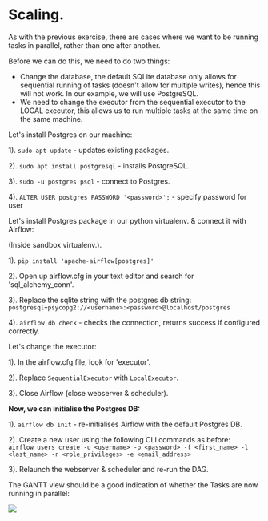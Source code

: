 # Scaling.

As with the previous exercise, there are cases where we want to be running tasks in parallel, rather than one after another.

Before we can do this, we need to do two things:

* Change the database, the default SQLite database only allows for sequential running of tasks (doesn't allow for multiple writes), hence this will not work. In our example, we will use PostgreSQL.
* We need to change the executor from the sequential executor to the LOCAL executor, this allows us to run multiple tasks at the same time on the same machine.

Let's install Postgres on our machine:

1). ```sudo apt update``` - updates existing packages.

2). ```sudo apt install postgresql``` - installs PostgreSQL.

3). ```sudo -u postgres psql``` - connect to Postgres.

4). ```ALTER USER postgres PASSWORD '<password>';``` - specify password for user

Let's install Postgres package in our python virtualenv. & connect it with Airflow:

(Inside sandbox virtualenv.).

1). ```pip install 'apache-airflow[postgres]'```

2). Open up airflow.cfg in your text editor and search for 'sql_alchemy_conn'.

3). Replace the sqlite string with the postgres db string: ```postgresql+psycopg2://<username>:<password>@localhost/postgres```

4). ```airflow db check``` - checks the connection, returns success if configured correctly.

Let's change the executor:

1). In the airflow.cfg file, look for 'executor'.

2). Replace ```SequentialExecutor``` with ```LocalExecutor```.

3). Close Airflow (close webserver & scheduler).

**Now, we can initialise the Postgres DB:**

1). ```airflow db init``` - re-initialises Airflow with the default Postgres DB.

2). Create a new user using the following CLI commands as before:\
```airflow users create -u <username> -p <password> -f <first_name> -l <last_name> -r <role_privileges> -e <email_address>```

3). Relaunch the webserver & scheduler and re-run the DAG.

The GANTT view should be a good indication of whether the Tasks are now running in parallel:

![](../images/Parallel%20GANTT.png)